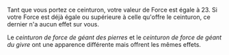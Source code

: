 Tant que vous portez ce ceinturon, votre valeur de Force est égale à 23. Si votre Force est déjà égale ou supérieure à celle qu'offre le ceinturon, ce dernier n'a aucun effet sur vous.

Le _ceinturon de force de géant des pierres_ et le _ceinturon de force de géant du givre_ ont une apparence différente mais offrent les mêmes effets.
